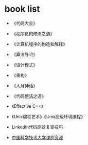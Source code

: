 # book list

* 《代码大全》
* 《程序员的修炼之道》
* 《计算机程序的构造和解释》
* 《算法导论》
* 《设计模式》
* 《重构》
* 《人月神话》
* 《代码整洁之道》
* 《Effective C++》
* 《Unix编程艺术》《Unix高级环境编程》
* LinkedIn代码高效复查技巧

* [中国科学技术大学课程资源](https://mbinary.xyz/ustc-cs/)